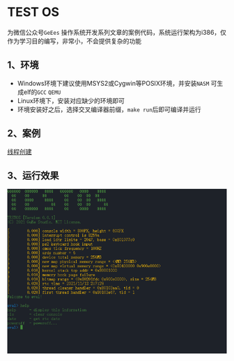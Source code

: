 # TEST OS

为微信公众号`GeEes` 操作系统开发系列文章的案例代码，系统运行架构为i386，仅作为学习目的编写，非常小，不会提供复杂的功能

## 1、环境
- Windows环境下建议使用MSYS2或Cygwin等POSIX环境，并安装`NASM` 可生成elf的`GCC` `QEMU`
- Linux环境下，安装对应缺少的环境即可
- 环境安装好之后，选择交叉编译器前缀，`make run`后即可编译并运行

## 2、案例
[线程创建](doc/thread.md)

## 3、运行效果
![运行效果](https://raw.githubusercontent.com/GuEe-GUI/TEST-OS/master/doc/show.png "运行效果")

